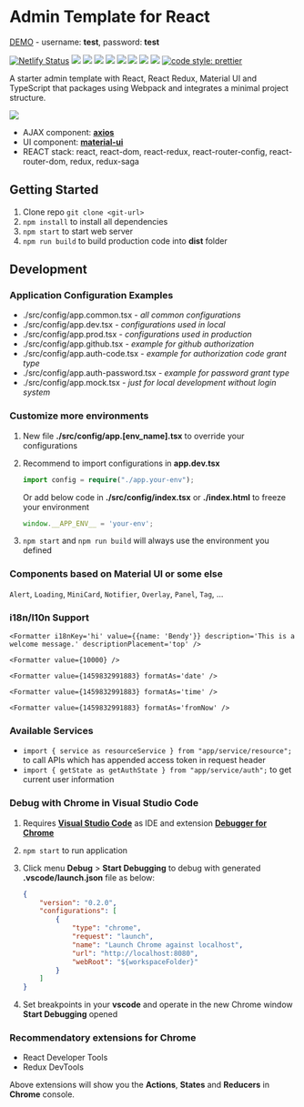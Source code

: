 # Admin Template for React

[DEMO](https://admin-react.bndy.net/) - username: **test**, password: **test**

[![Netlify Status](https://api.netlify.com/api/v1/badges/f1d6e125-33e2-42a7-a97e-67a912d878af/deploy-status)](https://app.netlify.com/sites/admin-react/deploys)
![](https://img.shields.io/badge/Language-TypeScript-blue.svg)
![](https://img.shields.io/badge/Language-SCSS-blue.svg)
![](https://img.shields.io/badge/React-16.3-brightgreen.svg?logo=react)
![](https://img.shields.io/badge/React-Redux-brightgreen.svg?logo=react)
![](https://img.shields.io/badge/React-react--router--config-brightgreen.svg?logo=react)
![](https://img.shields.io/badge/React-react--intl-brightgreen.svg?logo=react)
![](https://img.shields.io/badge/React-connected--react--router-brightgreen.svg?logo=react)
![](https://img.shields.io/badge/React-Redux%20Saga-brightgreen.svg?logo=react)
[![code style: prettier](https://img.shields.io/badge/Code_Style-Prettier-ff69b4.svg)](https://github.com/prettier/prettier)

A starter admin template with React, React Redux, Material UI and TypeScript that packages using Webpack and integrates a minimal project structure.

![](https://raw.githubusercontent.com/bndynet/admin-template-for-react/master/docs/images/admin-home.png)

- AJAX component: **[axios](https://github.com/axios/axios)**
- UI component: **[material-ui](https://material-ui.com/)**
- REACT stack: react, react-dom, react-redux, react-router-config, react-router-dom, redux, redux-saga

## Getting Started

1. Clone repo `git clone <git-url>`
2. `npm install` to install all dependencies
3. `npm start` to start web server
4. `npm run build` to build production code into **dist** folder

## Development

### Application Configuration Examples

- ./src/config/app.common.tsx           - *all common configurations*
- ./src/config/app.dev.tsx              - *configurations used in local*
- ./src/config/app.prod.tsx             - *configurations used in production*
- ./src/config/app.github.tsx           - *example for github authorization*
- ./src/config/app.auth-code.tsx        - *example for authorization code grant type*
- ./src/config/app.auth-password.tsx    - *example for password grant type*
- ./src/config/app.mock.tsx             - *just for local development without login system*

### Customize more environments

1. New file **./src/config/app.[env_name].tsx** to override your configurations

2. Recommend to import configurations in **app.dev.tsx**

    ```ts
    import config = require("./app.your-env");
    ```

    Or add below code in **./src/config/index.tsx** or **./index.html** to freeze your environment

    ```ts
    window.__APP_ENV__ = 'your-env';
    ```

3. `npm start` and `npm run build` will always use the environment you defined

### Components based on Material UI or some else

`Alert`, `Loading`, `MiniCard`, `Notifier`, `Overlay`, `Panel`, `Tag`, ...

### i18n/l10n Support

```tsx
<Formatter i18nKey='hi' value={{name: 'Bendy'}} description='This is a welcome message.' descriptionPlacement='top' />

<Formatter value={10000} />

<Formatter value={1459832991883} formatAs='date' />

<Formatter value={1459832991883} formatAs='time' />

<Formatter value={1459832991883} formatAs='fromNow' />
```

### Available Services

- `import { service as resourceService } from "app/service/resource";` to call APIs which has appended access token in request header
- `import { getState as getAuthState } from "app/service/auth";` to get current user information

### Debug with **Chrome** in **Visual Studio Code**

1. Requires **[Visual Studio Code](https://code.visualstudio.com/)** as IDE and extension **[Debugger for Chrome](https://marketplace.visualstudio.com/items?itemName=msjsdiag.debugger-for-chrome)**

1. `npm start` to run application

1. Click menu **Debug** > **Start Debugging** to debug with generated **.vscode/launch.json** file as below:

    ```json
    {
        "version": "0.2.0",
        "configurations": [
            {
                "type": "chrome",
                "request": "launch",
                "name": "Launch Chrome against localhost",
                "url": "http://localhost:8080",
                "webRoot": "${workspaceFolder}"
            }
        ]
    }
    ```

1. Set breakpoints in your **vscode** and operate in the new Chrome window **Start Debugging** opened

### Recommendatory extensions for **Chrome**

- React Developer Tools
- Redux DevTools

Above extensions will show you the **Actions**, **States** and **Reducers** in **Chrome** console.